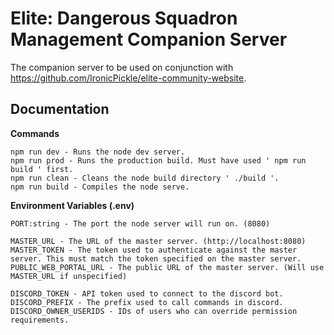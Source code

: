 # Elite: Dangerous Squadron Management Companion Server
The companion server to be used on conjunction with https://github.com/IronicPickle/elite-community-website.

## Documentation
**Commands**
```
npm run dev - Runs the node dev server.
npm run prod - Runs the production build. Must have used ' npm run build ' first.
npm run clean - Cleans the node build directory ' ./build '.
npm run build - Compiles the node serve.
```
**Environment Variables (.env)**
```
PORT:string - The port the node server will run on. (8080)

MASTER_URL - The URL of the master server. (http://localhost:8080)
MASTER_TOKEN - The token used to authenticate against the master server. This must match the token specified on the master server.
PUBLIC_WEB_PORTAL_URL - The public URL of the master server. (Will use MASTER_URL if unspecified)

DISCORD_TOKEN - API token used to connect to the discord bot.
DISCORD_PREFIX - The prefix used to call commands in discord.
DISCORD_OWNER_USERIDS - IDs of users who can override permission requirements.
```
